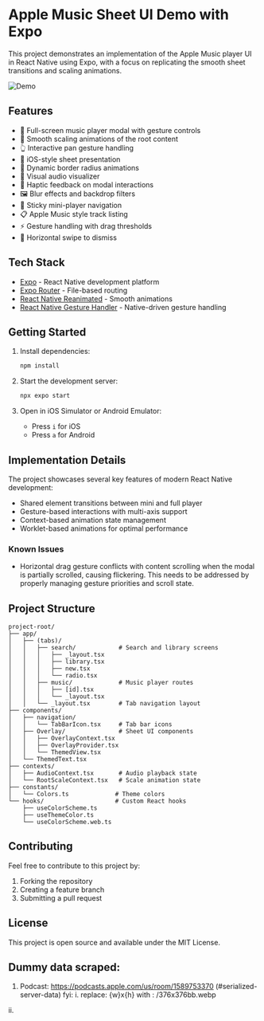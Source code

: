 # Apple Music Sheet UI Demo with Expo

This project demonstrates an implementation of the Apple Music player UI in React Native using Expo, with a focus on replicating the smooth sheet transitions and scaling animations.

![Demo](assets/gifs/demo1.gif)

## Features

- 🎵 Full-screen music player modal with gesture controls
- 🔄 Smooth scaling animations of the root content
- 👆 Interactive pan gesture handling
- 📱 iOS-style sheet presentation
- 🎨 Dynamic border radius animations
- 🌟 Visual audio visualizer
- 💫 Haptic feedback on modal interactions
- 🖼️ Blur effects and backdrop filters
- 📱 Sticky mini-player navigation
- 📋 Apple Music style track listing
- ⚡ Gesture handling with drag thresholds
- 🔄 Horizontal swipe to dismiss

## Tech Stack

- [Expo](https://expo.dev) - React Native development platform
- [Expo Router](https://docs.expo.dev/router/introduction) - File-based routing
- [React Native Reanimated](https://docs.swmansion.com/react-native-reanimated/) - Smooth animations
- [React Native Gesture Handler](https://docs.swmansion.com/react-native-gesture-handler/) - Native-driven gesture handling

## Getting Started

1. Install dependencies:

   ```bash
   npm install
   ```

2. Start the development server:

   ```bash
   npx expo start
   ```

3. Open in iOS Simulator or Android Emulator:
   - Press `i` for iOS
   - Press `a` for Android

## Implementation Details

The project showcases several key features of modern React Native development:

- Shared element transitions between mini and full player
- Gesture-based interactions with multi-axis support
- Context-based animation state management
- Worklet-based animations for optimal performance

### Known Issues

- Horizontal drag gesture conflicts with content scrolling when the modal is partially scrolled, causing flickering. This needs to be addressed by properly managing gesture priorities and scroll state.

## Project Structure

```
project-root/
├── app/
│   ├── (tabs)/
│   │   ├── search/            # Search and library screens
│   │   │   ├── _layout.tsx
│   │   │   ├── library.tsx
│   │   │   ├── new.tsx
│   │   │   └── radio.tsx
│   │   ├── music/             # Music player routes
│   │   │   ├── [id].tsx
│   │   │   └── _layout.tsx
│   │   └── _layout.tsx        # Tab navigation layout
├── components/
│   ├── navigation/
│   │   └── TabBarIcon.tsx     # Tab bar icons
│   ├── Overlay/               # Sheet UI components
│   │   ├── OverlayContext.tsx
│   │   ├── OverlayProvider.tsx
│   │   └── ThemedView.tsx
│   └── ThemedText.tsx
├── contexts/
│   ├── AudioContext.tsx       # Audio playback state
│   └── RootScaleContext.tsx   # Scale animation state
├── constants/
│   └── Colors.ts             # Theme colors
└── hooks/                    # Custom React hooks
    ├── useColorScheme.ts
    ├── useThemeColor.ts
    └── useColorScheme.web.ts
```

## Contributing

Feel free to contribute to this project by:

1. Forking the repository
2. Creating a feature branch
3. Submitting a pull request

## License

This project is open source and available under the MIT License.


## Dummy data scraped:
1. Podcast: https://podcasts.apple.com/us/room/1589753370 (#serialized-server-data)
fyi: 
i. replace: {w}x{h}
with : /376x376bb.webp

ii.